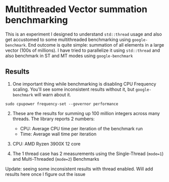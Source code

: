 # Multithreaded Vector summation benchmarking
This is an experiment I designed to understand `std::thread` usage and also get accustomed to some multithreaded benchmarking using `google-benchmark`.
End outcome is quite simple: summation of all elements in a large vector (100s of millions).
I have tried to parallelize it using `std::thread` and also benchmark in ST and MT modes using `google-benchmark`

## Results
1. One important thing while benchmarking is disabling CPU Frequency scaling. You'll see some inconsistent results without it, but `google-benchmark` will warn about it.

`sudo cpupower frequency-set --governor performance`

2. These are the results for summing up 100 million integers across many threads. The library reports 2 numbers:
   - CPU: Average CPU time per iteration of the benchmark run
   - Time: Average wall time per iteration

3. CPU: AMD Ryzen 3900X 12 core

4. The 1 thread case has 2 measurements using the Single-Thread (`mode=1`) and Multi-Threaded (`mode=2`) Benchmarks

Update: seeing some inconsistent results with thread enabled. Will add results here once I figure out the issue
